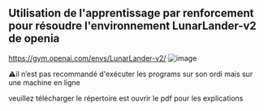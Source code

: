## Utilisation de l'apprentissage par renforcement pour résoudre l'environnement LunarLander-v2 de openia

https://gym.openai.com/envs/LunarLander-v2/ ![image](https://user-images.githubusercontent.com/37497007/119462595-2b2faa00-bd41-11eb-9bd2-a4f4e5f9fbb5.png)


⚠️il n’est pas recommandé d'exécuter les programs sur son ordi mais sur une machine en ligne

veuillez télécharger le répertoire est ouvrir le pdf pour les explications


